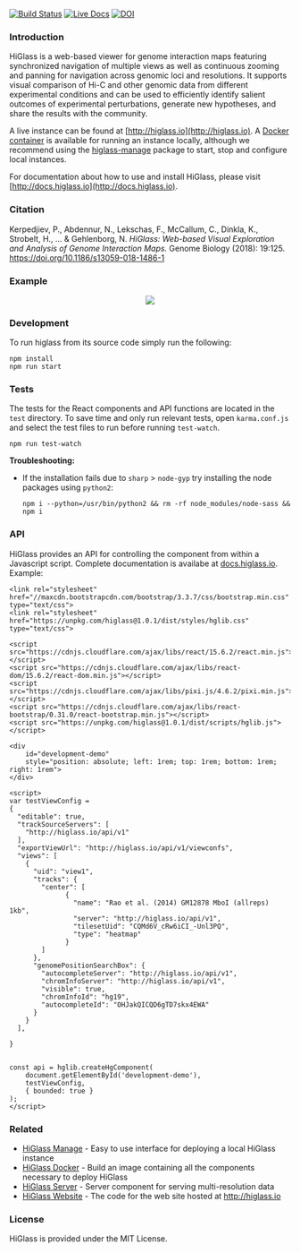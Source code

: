 [![Build Status](https://travis-ci.org/hms-dbmi/higlass.svg?branch=master)](https://travis-ci.org/hms-dbmi/higlass)
[![Live Docs](https://img.shields.io/badge/docs-live-red.svg?colorB=0f5d92)](https://docs.higlass.io/)
[![DOI](https://zenodo.org/badge/56026057.svg)](https://zenodo.org/badge/latestdoi/56026057)


### Introduction

HiGlass is a web-based viewer for genome interaction maps
featuring synchronized navigation of multiple views as well as continuous zooming and panning
for navigation across genomic loci and resolutions. It supports visual comparison of
Hi-C and other genomic data from different experimental conditions and can be used to efficiently
identify salient outcomes of experimental perturbations, generate new hypotheses, and share
the results with the community.

A live instance can be found at [http://higlass.io](http://higlass.io). A [Docker container](https://github.com/hms-dbmi/higlass-docker) is available for running an instance locally, although we recommend using the [higlass-manage](https://github.com/pkerpedjiev/higlass-manage) package to start, stop and configure local instances.

For documentation about how to use and install HiGlass, please visit [http://docs.higlass.io](http://docs.higlass.io).

### Citation

Kerpedjiev, P., Abdennur, N., Lekschas, F., McCallum, C., Dinkla, K., Strobelt, H., ... & Gehlenborg, N. *HiGlass: Web-based Visual Exploration and Analysis of Genome Interaction Maps.* Genome Biology (2018): 19:125. https://doi.org/10.1186/s13059-018-1486-1

### Example

<p align="center">
  <img src="https://cloud.githubusercontent.com/assets/2143629/24535936/37ee60ee-15a5-11e7-89aa-434d93cda91d.gif" />
</p>

### Development

To run higlass from its source code simply run the following:

```
npm install
npm run start
```

### Tests

The tests for the React components and API functions are located in the `test` directory. To save time and only run relevant tests, open `karma.conf.js` and select the test files to run before running `test-watch`.

```
npm run test-watch
```

**Troubleshooting:**

- If the installation fails due to `sharp` > `node-gyp` try installing the node packages using `python2`:

  ```
  npm i --python=/usr/bin/python2 && rm -rf node_modules/node-sass && npm i
  ```

### API

HiGlass provides an API for controlling the component from within a Javascript script. Complete documentation is availabe at [docs.higlass.io](http://docs.higlass.io/higlass_developer.html#public-api). Example:

```
<link rel="stylesheet" href="//maxcdn.bootstrapcdn.com/bootstrap/3.3.7/css/bootstrap.min.css" type="text/css">
<link rel="stylesheet" href="https://unpkg.com/higlass@1.0.1/dist/styles/hglib.css" type="text/css">

<script src="https://cdnjs.cloudflare.com/ajax/libs/react/15.6.2/react.min.js"></script>
<script src="https://cdnjs.cloudflare.com/ajax/libs/react-dom/15.6.2/react-dom.min.js"></script>
<script src="https://cdnjs.cloudflare.com/ajax/libs/pixi.js/4.6.2/pixi.min.js"></script>
<script src="https://cdnjs.cloudflare.com/ajax/libs/react-bootstrap/0.31.0/react-bootstrap.min.js"></script>
<script src="https://unpkg.com/higlass@1.0.1/dist/scripts/hglib.js"></script>

<div
    id="development-demo"
    style="position: absolute; left: 1rem; top: 1rem; bottom: 1rem; right: 1rem">
</div>

<script>
var testViewConfig =
{
  "editable": true,
  "trackSourceServers": [
    "http://higlass.io/api/v1"
  ],
  "exportViewUrl": "http://higlass.io/api/v1/viewconfs",
  "views": [
    {
      "uid": "view1",
      "tracks": {
        "center": [
              {
                "name": "Rao et al. (2014) GM12878 MboI (allreps) 1kb",
                "server": "http://higlass.io/api/v1",
                "tilesetUid": "CQMd6V_cRw6iCI_-Unl3PQ",
                "type": "heatmap"
              }
        ]
      },
      "genomePositionSearchBox": {
        "autocompleteServer": "http://higlass.io/api/v1",
        "chromInfoServer": "http://higlass.io/api/v1",
        "visible": true,
        "chromInfoId": "hg19",
        "autocompleteId": "OHJakQICQD6gTD7skx4EWA"
      }
    }
  ],

}


const api = hglib.createHgComponent(
    document.getElementById('development-demo'),
    testViewConfig,
    { bounded: true }
);
</script>
```
### Related

* [HiGlass Manage](https://github.com/hms-dbmi/higlass-manage) - Easy to use interface for deploying a local HiGlass instance
* [HiGlass Docker](https://github.com/hms-dbmi/higlass-docker) - Build an image containing all the components necessary to deploy HiGlass
* [HiGlass Server](https://github.com/hms-dbmi/higlass-server) - Server component for serving multi-resolution data
* [HiGlass Website](https://github.com/hms-dbmi/higlass-website) - The code for the web site hosted at http://higlass.io

### License

HiGlass is provided under the MIT License.

